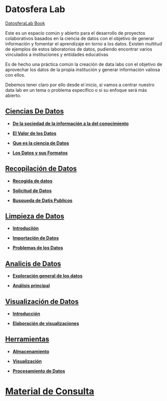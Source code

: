 # Datosfera Lab

[DatosferaLab Book](https://wikimediacolombia.gitbook.io/datosferalab/)


Este es un espacio común y abierto para el desarrollo de proyectos colaborativos basados en la ciencia de datos con el objetivo de generar información y fomentar el aprendizaje en torno a los datos. Existen multitud de ejemplos de estos laboratorios de datos, pudiendo encontrar varios vinculados a instituciones y entidades educativas

Es de hecho una práctica común la creación de data labs con el objetivo de aprovechar los datos de la propia institución y generar información valiosa con ellos.&#x20;

Debemos tener claro por ello desde el inicio, si vamos a centrar nuestro data lab en un tema o problema específico o si su enfoque será más abierto.


## [Ciencias De Datos](https://wikimediacolombia.gitbook.io/datosferalab/ciencia-de-datos/quickstart)

* [**De la sociedad de la información a la del conocimiento**](https://wikimediacolombia.gitbook.io/datosferalab/ciencia-de-datos/quickstart)

* [**El Valor de los Datos**](https://wikimediacolombia.gitbook.io/datosferalab/ciencia-de-datos/publish-your-docs)

* [**Que es la ciencia de Datos**](https://wikimediacolombia.gitbook.io/datosferalab/ciencia-de-datos/que-es-la-ciencia-de-datos)

* [**Los Datos y sus Formatos**](https://wikimediacolombia.gitbook.io/datosferalab/ciencia-de-datos/los-datos-y-sus-formatos)


## [Recopilación de Datos](https://wikimediacolombia.gitbook.io/datosferalab/recopilacion-de-datos/editor)

* [**Recogida de datos**](https://wikimediacolombia.gitbook.io/datosferalab/recopilacion-de-datos/editor)

* [**Solicitud de Datos**](https://wikimediacolombia.gitbook.io/datosferalab/recopilacion-de-datos/markdown)

* [**Busqueda de Datis Publicos**](https://wikimediacolombia.gitbook.io/datosferalab/recopilacion-de-datos/images-and-media)

## [**Limpieza de Datos**](https://wikimediacolombia.gitbook.io/datosferalab/limpieza-de-datos/editor)


* [**Introduciión**](https://wikimediacolombia.gitbook.io/datosferalab/limpieza-de-datos/editor)

* [**Importación de Datos**](https://wikimediacolombia.gitbook.io/datosferalab/limpieza-de-datos/editor-1)

* [**Problemas de los Datos**](https://wikimediacolombia.gitbook.io/datosferalab/limpieza-de-datos/markdown)


## [**Analicis de Datos**](https://wikimediacolombia.gitbook.io/datosferalab/analisis-de-datos/editor)

* [**Exploración general de los datos**](https://wikimediacolombia.gitbook.io/datosferalab/analisis-de-datos/editor)

* [**Análisis principal**](https://wikimediacolombia.gitbook.io/datosferalab/analisis-de-datos/markdown)

## [**Visualización de Datos**](https://wikimediacolombia.gitbook.io/datosferalab/visualizacion-de-datos/editor)

* [**Introducción**](https://wikimediacolombia.gitbook.io/datosferalab/visualizacion-de-datos/editor)

* [**Elaboración de visualizaciones**](https://wikimediacolombia.gitbook.io/datosferalab/visualizacion-de-datos/editor-1)


## [**Herramientas**]()

* [**Almacenamiento**](https://wikimediacolombia.gitbook.io/datosferalab/herramientas/editor)

* [**Visualización**](https://wikimediacolombia.gitbook.io/datosferalab/herramientas/editor-1)

* [**Procesamiento de Datos**](https://wikimediacolombia.gitbook.io/datosferalab/herramientas/editor-2)


# [**Material de Consulta**](https://wikimediacolombia.gitbook.io/datosferalab/material-de-consulta)
